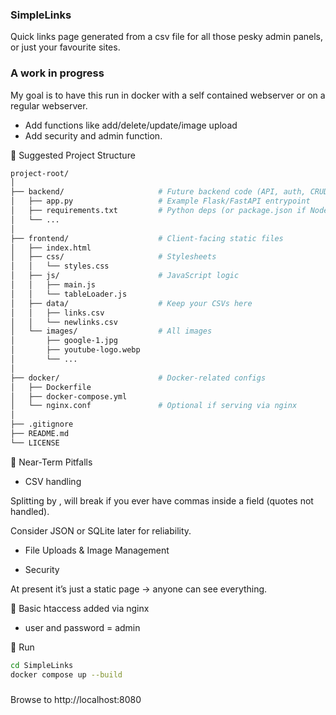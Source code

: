 ### SimpleLinks

Quick links page generated from a csv file for all those pesky admin panels, or just your favourite sites.

### A work in progress

My goal is to have this run in docker with a self contained webserver or on a regular webserver. 
 - Add functions like add/delete/update/image upload 
 - Add security and admin function.

🔧 Suggested Project Structure

```bash
project-root/
│
├── backend/                     # Future backend code (API, auth, CRUD)
│   ├── app.py                   # Example Flask/FastAPI entrypoint
│   ├── requirements.txt         # Python deps (or package.json if Node.js)
│   └── ...
│
├── frontend/                    # Client-facing static files
│   ├── index.html
│   ├── css/                     # Stylesheets
│   │   └── styles.css
│   ├── js/                      # JavaScript logic
│   │   ├── main.js
│   │   └── tableLoader.js
│   ├── data/                    # Keep your CSVs here
│   │   ├── links.csv
│   │   └── newlinks.csv
│   └── images/                  # All images
│       ├── google-1.jpg
│       ├── youtube-logo.webp
│       └── ...
│
├── docker/                      # Docker-related configs
│   ├── Dockerfile
│   ├── docker-compose.yml
│   └── nginx.conf               # Optional if serving via nginx
│
├── .gitignore
├── README.md
└── LICENSE
```

📌 Near-Term Pitfalls

 - CSV handling

Splitting by , will break if you ever have commas inside a field (quotes not handled).

Consider JSON or SQLite later for reliability.

 - File Uploads & Image Management

 - Security

At present it’s just a static page → anyone can see everything.


📌 Basic htaccess added via nginx
 - user and password = admin


📌 Run

```bash
cd SimpleLinks
docker compose up --build

```
###

Browse to http://localhost:8080

###
